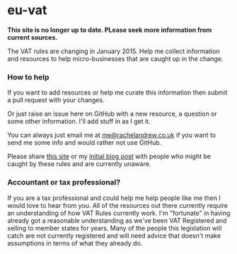 eu-vat
======

**This site is no longer up to date. PLease seek more information from current sources.**

The VAT rules are changing in January 2015. Help me collect information and resources to help micro-businesses that are caught up in the change.

### How to help

If you want to add resources or help me curate this information then submit a pull request with your changes.

Or just raise an issue here on GitHub with a new resource, a question or some other information. I'll add stuff in as I get it.

You can always just email me at me@rachelandrew.co.uk if you want to send me some info and would rather not use GitHub.

Please share [this site](http://rachelandrew.github.io/eu-vat/) or my [initial blog post](http://rachelandrew.co.uk/archives/2014/10/13/the-horrible-implications-of-the-eu-vat-place-of-supply-change/) with people who might be caught by these rules and are currently unaware.

### Accountant or tax professional?

If you are a tax professional and could help me help people like me then I would love to hear from you. All of the resources out there currently require an understanding of how VAT Rules currently work. I'm "fortunate" in having already got a reasonable understanding as we've been VAT Registered and selling to member states for years. Many of the people this legislation will catch are not currently registered and will need advice that doesn't make assumptions in terms of what they already do.
